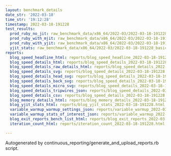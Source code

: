 ```yaml
---
layout: benchmark_details
date_str: '2022-03-18'
time_str: '19:12:28'
timestamp: 2022-03-18-191228
test_results:
  prod_ruby_no_jit: raw_benchmark_data/x86_64/2022-03/2022-03-18-191228_basic_benchmark_prod_ruby_no_jit.json
  prod_ruby_with_mjit: raw_benchmark_data/x86_64/2022-03/2022-03-18-191228_basic_benchmark_prod_ruby_with_mjit.json
  prod_ruby_with_yjit: raw_benchmark_data/x86_64/2022-03/2022-03-18-191228_basic_benchmark_prod_ruby_with_yjit.json
  yjit_stats: raw_benchmark_data/x86_64/2022-03/2022-03-18-191228_basic_benchmark_yjit_stats.json
reports:
  blog_speed_headline_html: reports/blog_speed_headline_2022-03-18-191228.html
  blog_speed_details_html: reports/blog_speed_details_2022-03-18-191228.html
  blog_speed_details_raw_details_html: reports/blog_speed_details_2022-03-18-191228.raw_details.html
  blog_speed_details_svg: reports/blog_speed_details_2022-03-18-191228.svg
  blog_speed_details_head_svg: reports/blog_speed_details_2022-03-18-191228.head.svg
  blog_speed_details_back_svg: reports/blog_speed_details_2022-03-18-191228.back.svg
  blog_speed_details_micro_svg: reports/blog_speed_details_2022-03-18-191228.micro.svg
  blog_speed_details_tripwires_json: reports/blog_speed_details_2022-03-18-191228.tripwires.json
  blog_speed_details_csv: reports/blog_speed_details_2022-03-18-191228.csv
  blog_memory_details_html: reports/blog_memory_details_2022-03-18-191228.html
  blog_yjit_stats_html: reports/blog_yjit_stats_2022-03-18-191228.html
  variable_warmup_warmup_settings_json: reports/variable_warmup_2022-03-18-191228.warmup_settings.json
  variable_warmup_stats_of_interest_json: reports/variable_warmup_2022-03-18-191228.stats_of_interest.json
  blog_exit_reports_bench_list_html: reports/blog_exit_reports_2022-03-18-191228.bench_list.html
  iteration_count_html: reports/iteration_count_2022-03-18-191228.html

---
```

Autogenerated by continuous_reporting/generate_and_upload_reports.rb script.
